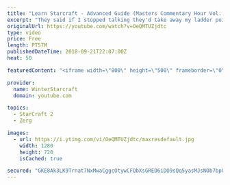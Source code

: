```yaml
---
title: "Learn Starcraft - Advanced Guide (Masters Commentary Hour Vol. 1)"
excerpt: "They said if I stopped talking they'd take away my ladder points. Next one I upload will have more terran/toss blame RNGesus."
originalUrl: https://youtube.com/watch?v=OeQMTUZjdtc
type: video
price: Free
length: PT57M
publishedDateTime: 2018-09-21T22:07:00Z
heat: 50

featuredContent: "<iframe width=\"800\" height=\"500\" frameborder=\"0\" src=\"https://www.youtube.com/embed/OeQMTUZjdtc\" allow=\"accelerometer; autoplay; encrypted-media; gyroscope; picture-in-picture\" allowfullscreen></iframe>"

provider:
  name: WinterStarcraft
  domain: youtube.com

topics:
  - StarCraft 2
  - Zerg

images:
  - url: https://i.ytimg.com/vi/OeQMTUZjdtc/maxresdefault.jpg
    width: 1280
    height: 720
    isCached: true

secured: "GKE8Ak3LK9Trnat7NxMwaCggcOtywCFQbXsGRED6iDO9sQq5yasMJsNOb7bp0gb9IfAA/1BvztU7ysMIu+QVRA2/9iGOzrxnAtBlt6exF3MPPOLVYgZtu/qMzXzna9jTMpY8EX0NqUJHKtKoPDJDQz7MzdVzUUhJu5hLYGICq75tnHXVEp8/xLxkwePdC2V2Od87EEFH1tF95+PN2IZPKq/oQFJb8CRSX4f+ySFllbuZKFY1NfLtwWdRPdF+1s+2fAZ5vU7uvLbuA9QoLDdfSJugMgAGnAxBTy3iFkYIvcG/uuaO2sXYhJ28nUrJqLYyYXGREcLa6s+hcxgpnV0RFItKiXNBCEVcAk7IovrQAzkzYanIKEPqazDdizsGyQ7fJ1U+QEkDx1iqjAmMWP1A9uYOGlmP9GYihEod3Kf+4d0=;QHTPT7m18Jg9czb0OYmWFw=="
---
```


